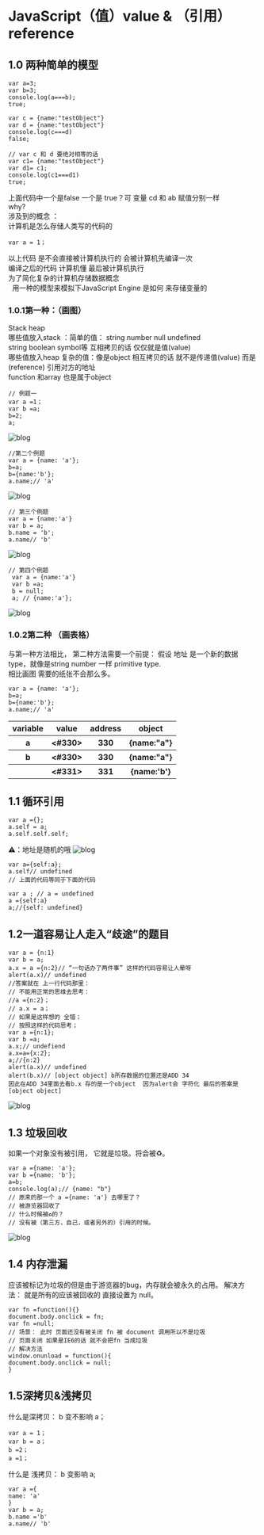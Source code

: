 # JavaScript（值）value & （引用）reference 

## 1.0  两种简单的模型  
```
var a=3;
var b=3;
console.log(a===b);
true;

var c = {name:"testObject"}
var d = {name:"testObject"}
console.log(c===d)
false;

// var c 和 d 要绝对相等的话 
var c1= {name:"testObject"}
var d1= c1;
console.log(c1===d1)
true;
```

上面代码中一个是false  一个是 true？可 变量 cd 和 ab 赋值分别一样<br>
why?<br>
涉及到的概念 ：<br>
计算机是怎么存储人类写的代码的 <br>

```
var a = 1；
```

以上代码 是不会直接被计算机执行的 会被计算机先编译一次 <br>
编译之后的代码  计算机懂 最后被计算机执行 <br>
为了简化复杂的计算机存储数据概念 <br>  
用一种的模型来模拟下JavaScript Engine 是如何 来存储变量的<br>




### 1.0.1第一种：（画图）
Stack  heap<br>
哪些值放入stack ：简单的值： string number null  undefined <br>
string  boolean symbol等 互相拷贝的话  仅仅就是值(value)  <br>
哪些值放入heap  复杂的值：像是object 相互拷贝的话 就不是传递值(value) 而是(reference) 引用对方的地址  <br> 
function 和array  也是属于object <br>

```
// 例题一 
var a =1；
var b =a;
b=2;
a;  
```

![blog](value&ref1.jpg)

```
//第二个例题
var a = {name: 'a'};
b=a;
b={name:'b'};
a.name;// 'a'
```


![blog](value&ref2.jpg)

```
// 第三个例题
var a = {name:'a'}
var b = a;
b.name = 'b';
a.name// 'b'
```


![blog](value&ref3.jpg)


```
// 第四个例题
 var a = {name:'a'}
 var b =a;
 b = null;
 a; // {name:'a'};
```


![blog](value&ref4.jpg)


### 1.0.2第二种   （画表格）

与第一种方法相比， 第二种方法需要一个前提： 假设  地址 是一个新的数据type，就像是string number 一样 primitive type.<br> 
相比画图 需要的纸张不会那么多。

```
var a = {name: 'a'};
b=a;
b={name:'b'};
a.name;// 'a'
```
<table>
        <tr>
            <th>variable</th>
            <th>value</th>
            <th>address</th>
            <th>object</th>
        </tr>
        <tr>
            <th>a</th>
            <th><#330></th>
            <th>330</th>
            <th>{name:"a"}</th>
        </tr>
        <tr>
            <th>b</th>
            <th><#330></th>
            <th>330</th>
            <th>{name:"a"}</th>
        </tr>
        <tr>
            <th></th>
            <th><#331></th>
            <th>331</th>
            <th>{name:'b'}</th>
        </tr>
    </table>


## 1.1 循环引用 
```
var a ={}; 
a.self = a;
a.self.self.self;
```

⚠️：地址是随机的哦 
![blog](value&ref5.jpg)


```
var a={self:a};
a.self// undefined
// 上面的代码等同于下面的代码 

var a ; // a = undefined 
a ={self:a}
a;//{self: undefined} 

```


## 1.2一道容易让人走入“歧途”的题目

```
var a = {n:1}
var b = a;
a.x = a ={n:2}// “一句话办了两件事” 这样的代码容易让人晕呀 
alert(a.x)// undefined 
//答案就在 上一行代码那里：
// 不能用正常的思维去思考：
//a ={n:2}；
// a.x = a；
// 如果是这样想的 全错；
// 按照这样的代码思考；
var a ={n:1};
var b =a;
a.x;// undefiend 
a.x=a={x:2};
a;//{n:2}
alert(a.x)// undefined 
alert(b.x)// [object object] b所存数据的位置还是ADD 34
因此在ADD 34里面去看b.x 存的是一个object  因为alert会 字符化 最后的答案是[object object]

```


![blog](value&ref6.jpg)


## 1.3 垃圾回收 
如果一个对象没有被引用， 它就是垃圾。将会被♻️。
```
var a ={name: 'a'};
var b ={name: 'b'};
a=b;
console.log(a);// {name: "b"}
// 原来的那一个 a ={name: 'a'} 去哪里了？
// 被游览器回收了
// 什么时候被♻️的？
// 没有被（第三方，自己，或者另外的）引用的时候。
```


![blog](value&ref7.jpg)


## 1.4  内存泄漏
应该被标记为垃圾的但是由于游览器的bug，内存就会被永久的占用。 解决方法： 就是所有的应该被回收的 直接设置为 null。

```
var fn =function(){}
document.body.onclick = fn;
var fn =null;
// 场景： 此时 页面还没有被关闭 fn 被 document 调用所以不是垃圾
// 页面关闭 如果是IE6的话 就不会把fn 当成垃圾
// 解决方法
window.onunload = function(){
document.body.onclick = null;
}
```


## 1.5深拷贝&浅拷贝
什么是深拷贝：
  b 变不影响 a；
```
var a = 1；
var b = a；
b =2；
a =1；
```

什么是 浅拷贝：
  b 变影响 a;
```
var a ={
name: 'a'
}
var b = a;
b.name ='b'
a.name// 'b'

```
